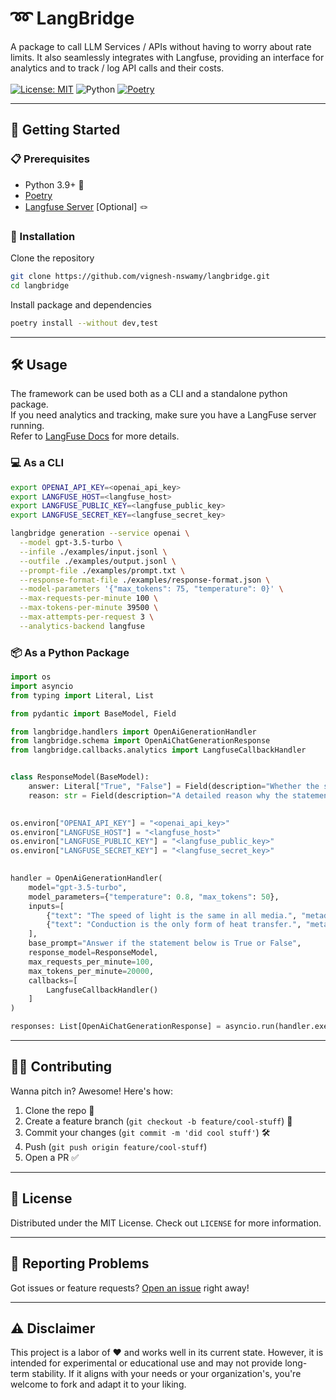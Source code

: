 # ➿ LangBridge
A package to call LLM Services / APIs without having to worry about rate limits. It also seamlessly integrates with Langfuse, 
providing an interface for analytics and to track / log API calls and their costs.</br>
</br>
[![License: MIT](https://img.shields.io/badge/License-MIT-green.svg)](https://opensource.org/licenses/MIT) ![Python](https://img.shields.io/badge/python-v3.9+-blue.svg) [![Poetry](https://img.shields.io/endpoint?url=https://python-poetry.org/badge/v0.json)](https://python-poetry.org/)

---

## 🚀 Getting Started
### 📋 Prerequisites
* Python 3.9+ 🐍
* [Poetry](https://python-poetry.org/) <img src="https://python-poetry.org/images/logo-origami.svg" width="10" height="10">
* [Langfuse Server](https://langfuse.com/) [Optional] 🪢

### 💾 Installation
Clone the repository
```bash
git clone https://github.com/vignesh-nswamy/langbridge.git
cd langbridge
```

Install package and dependencies
```bash
poetry install --without dev,test
```
---
## 🛠 Usage
The framework can be used both as a CLI and a standalone python package. </br>
If you need analytics and tracking, make sure you have a LangFuse server running.</br>
Refer to [LangFuse Docs](https://langfuse.com/docs/get-started) for more details.

### 💻 As a CLI
```bash
export OPENAI_API_KEY=<openai_api_key>
export LANGFUSE_HOST=<langfuse_host>
export LANGFUSE_PUBLIC_KEY=<langfuse_public_key>
export LANGFUSE_SECRET_KEY=<langfuse_secret_key>

langbridge generation --service openai \
  --model gpt-3.5-turbo \
  --infile ./examples/input.jsonl \
  --outfile ./examples/output.jsonl \
  --prompt-file ./examples/prompt.txt \
  --response-format-file ./examples/response-format.json \
  --model-parameters '{"max_tokens": 75, "temperature": 0}' \
  --max-requests-per-minute 100 \
  --max-tokens-per-minute 39500 \
  --max-attempts-per-request 3 \
  --analytics-backend langfuse
```

### 📦 As a Python Package
```python
import os
import asyncio
from typing import Literal, List

from pydantic import BaseModel, Field

from langbridge.handlers import OpenAiGenerationHandler
from langbridge.schema import OpenAiChatGenerationResponse
from langbridge.callbacks.analytics import LangfuseCallbackHandler


class ResponseModel(BaseModel):
    answer: Literal["True", "False"] = Field(description="Whether the statement is True or False")
    reason: str = Field(description="A detailed reason why the statement is True or False")
    

os.environ["OPENAI_API_KEY"] = "<openai_api_key>"    
os.environ["LANGFUSE_HOST"] = "<langfuse_host>"
os.environ["LANGFUSE_PUBLIC_KEY"] = "<langfuse_public_key>"
os.environ["LANGFUSE_SECRET_KEY"] = "<langfuse_secret_key>"

    
handler = OpenAiGenerationHandler(
    model="gpt-3.5-turbo",
    model_parameters={"temperature": 0.8, "max_tokens": 50},
    inputs=[
        {"text": "The speed of light is the same in all media.", "metadata": {"index": 0}},
        {"text": "Conduction is the only form of heat transfer.", "metadata": {"index": 1}}
    ],
    base_prompt="Answer if the statement below is True or False",
    response_model=ResponseModel,
    max_requests_per_minute=100,
    max_tokens_per_minute=20000,
    callbacks=[
        LangfuseCallbackHandler()
    ]
)

responses: List[OpenAiChatGenerationResponse] = asyncio.run(handler.execute())
```
---
## 👨‍💻 Contributing
Wanna pitch in? Awesome! Here's how:
1. Clone the repo 👾
2. Create a feature branch (`git checkout -b feature/cool-stuff`) 🌿
3. Commit your changes (`git commit -m 'did cool stuff'`) 🛠
4. Push (`git push origin feature/cool-stuff`)
5. Open a PR ✅
---
## 📜 License
Distributed under the MIT License. Check out `LICENSE` for more information.

---
## 🐛 Reporting Problems
Got issues or feature requests? [Open an issue](https://github.com/vignesh-nswamy/langbridge/issues) right away!

---
## ⚠️ Disclaimer
This project is a labor of ❤️ and works well in its current state. 
However, it is intended for experimental or educational use and may not provide long-term stability.
If it aligns with your needs or your organization's, you're welcome to fork and adapt it to your liking.
